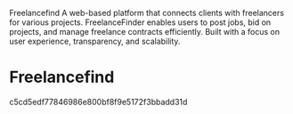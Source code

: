 Freelancefind
A web-based platform that connects clients with freelancers for various projects. FreelanceFinder enables users to post jobs, bid on projects, and manage freelance contracts efficiently. Built with a focus on user experience, transparency, and scalability.

# Freelancefind
 c5cd5edf77846986e800bf8f9e5172f3bbadd31d
